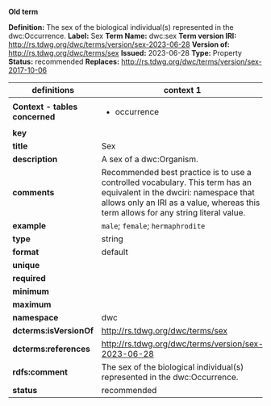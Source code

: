 **Old term**

**Definition:** The sex of the biological individual(s) represented in the dwc:Occurrence.
**Label:** Sex
**Term Name:** dwc:sex
**Term version IRI:** http://rs.tdwg.org/dwc/terms/version/sex-2023-06-28
**Version of:** http://rs.tdwg.org/dwc/terms/sex
**Issued:** 2023-06-28
**Type:** Property
**Status:** recommended
**Replaces:** http://rs.tdwg.org/dwc/terms/version/sex-2017-10-06


| definitions | context 1 |
|-|-|
| **Context - tables concerned** | <ul><li>occurrence</li></ul> |
| **key** |  |
| **title** | Sex |
| **description** | A sex of a dwc:Organism. |
| **comments** | Recommended best practice is to use a controlled vocabulary. This term has an equivalent in the dwciri: namespace that allows only an IRI as a value, whereas this term allows for any string literal value. |
| **example** | `male`; `female`; `hermaphrodite` |
| **type** | string |
| **format** | default |
| **unique** |  |
| **required** |  |
| **minimum** |  |
| **maximum** |  |
| **namespace** | dwc |
| **dcterms:isVersionOf** | http://rs.tdwg.org/dwc/terms/sex |
| **dcterms:references** | http://rs.tdwg.org/dwc/terms/version/sex-2023-06-28 |
| **rdfs:comment** | The sex of the biological individual(s) represented in the dwc:Occurrence. |
| **status** | recommended |
